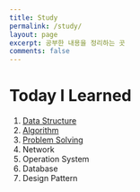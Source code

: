 ```yaml
---
title: Study
permalink: /study/
layout: page
excerpt: 공부한 내용을 정리하는 곳
comments: false
---
```


# Today I Learned

1. [Data Structure](/til/data_structure/)
2. [Algorithm](/til/algorithm/)
3. [Problem Solving](/til/problem_solving/)
4. Network
5. Operation System
6. Database
7. Design Pattern
